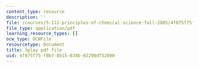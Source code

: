 ```yaml
---
content_type: resource
description: ''
file: /courses/5-112-principles-of-chemical-science-fall-2005/4f075f75f0b78b15834b02296df52080_lawooSesSfM.pdf
file_type: application/pdf
learning_resource_types: []
ocw_type: OCWFile
resourcetype: Document
title: 3play pdf file
uid: 4f075f75-f0b7-8b15-834b-02296df52080
---
```


